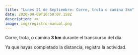 ```yaml
---
title: "Lunes 21 de Septiembre: Corre, trota o camina 3km"
date: 2020-09-09T16:59:07.158Z
description: <>
image: img/registro-manual.png
---
```

Corre, trota, o camina **3 km** durante el transcurso del día.

Ya que hayas completado la distancia, registra la actividad.